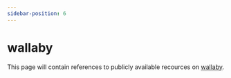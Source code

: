```yaml
---
sidebar-position: 6
---
```


# wallaby

This page will contain references to publicly available recources on [wallaby](https://wallabyjs.com/).